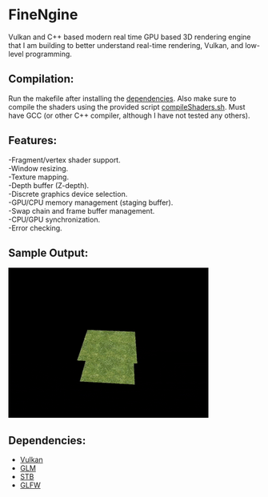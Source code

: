 # FineNgine
Vulkan and C++ based modern real time GPU based 3D rendering engine that I am building to better understand real-time rendering, Vulkan, and low-level programming.

## Compilation:
Run the makefile after installing the [dependencies](#dependencies). Also make sure to compile the shaders using the provided script [compileShaders.sh](https://github.com/findeevy/Finengine/blob/main/compileShaders.sh). Must have GCC (or other C++ compiler, although I have not tested any others).

## Features:
-Fragment/vertex shader support.\
-Window resizing.\
-Texture mapping.\
-Depth buffer (Z-depth).\
-Discrete graphics device selection.\
-GPU/CPU memory management (staging buffer).\
-Swap chain and frame buffer management.\
-CPU/GPU synchronization.\
-Error checking.

## Sample Output:
![Rotating Grass Tiles](zbuffer.gif)

## Dependencies:
- [Vulkan](https://www.vulkan.org)
- [GLM](https://github.com/g-truc/glm)
- [STB](https://github.com/nothings/stb)
- [GLFW](https://www.glfw.org)
